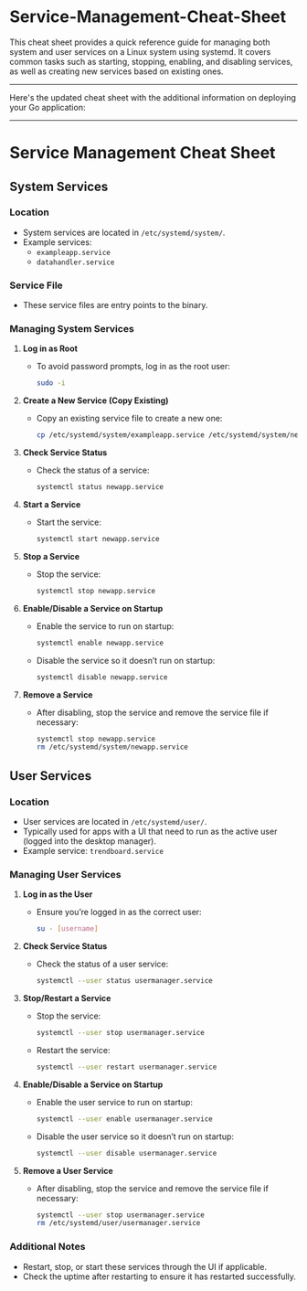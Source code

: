 # Service-Management-Cheat-Sheet
This cheat sheet provides a quick reference guide for managing both system and user services on a Linux system using systemd. It covers common tasks such as starting, stopping, enabling, and disabling services, as well as creating new services based on existing ones.


---

Here's the updated cheat sheet with the additional information on deploying your Go application:

---

# Service Management Cheat Sheet

## System Services

### Location
- System services are located in `/etc/systemd/system/`.
- Example services:
  - `exampleapp.service`
  - `datahandler.service`

### Service File
- These service files are entry points to the binary.

### Managing System Services
1. **Log in as Root**
   - To avoid password prompts, log in as the root user:
     ```sh
     sudo -i
     ```

2. **Create a New Service (Copy Existing)**
   - Copy an existing service file to create a new one:
     ```sh
     cp /etc/systemd/system/exampleapp.service /etc/systemd/system/newapp.service
     ```

3. **Check Service Status**
   - Check the status of a service:
     ```sh
     systemctl status newapp.service
     ```

4. **Start a Service**
   - Start the service:
     ```sh
     systemctl start newapp.service
     ```

5. **Stop a Service**
   - Stop the service:
     ```sh
     systemctl stop newapp.service
     ```

6. **Enable/Disable a Service on Startup**
   - Enable the service to run on startup:
     ```sh
     systemctl enable newapp.service
     ```
   - Disable the service so it doesn’t run on startup:
     ```sh
     systemctl disable newapp.service
     ```

7. **Remove a Service**
   - After disabling, stop the service and remove the service file if necessary:
     ```sh
     systemctl stop newapp.service
     rm /etc/systemd/system/newapp.service
     ```

## User Services

### Location
- User services are located in `/etc/systemd/user/`.
- Typically used for apps with a UI that need to run as the active user (logged into the desktop manager).
- Example service: `trendboard.service`

### Managing User Services
1. **Log in as the User**
   - Ensure you’re logged in as the correct user:
     ```sh
     su - [username]
     ```

2. **Check Service Status**
   - Check the status of a user service:
     ```sh
     systemctl --user status usermanager.service
     ```

3. **Stop/Restart a Service**
   - Stop the service:
     ```sh
     systemctl --user stop usermanager.service
     ```
   - Restart the service:
     ```sh
     systemctl --user restart usermanager.service
     ```

4. **Enable/Disable a Service on Startup**
   - Enable the user service to run on startup:
     ```sh
     systemctl --user enable usermanager.service
     ```
   - Disable the user service so it doesn’t run on startup:
     ```sh
     systemctl --user disable usermanager.service
     ```

5. **Remove a User Service**
   - After disabling, stop the service and remove the service file if necessary:
     ```sh
     systemctl --user stop usermanager.service
     rm /etc/systemd/user/usermanager.service

     ```

### Additional Notes
- Restart, stop, or start these services through the UI if applicable.
- Check the uptime after restarting to ensure it has restarted successfully.

